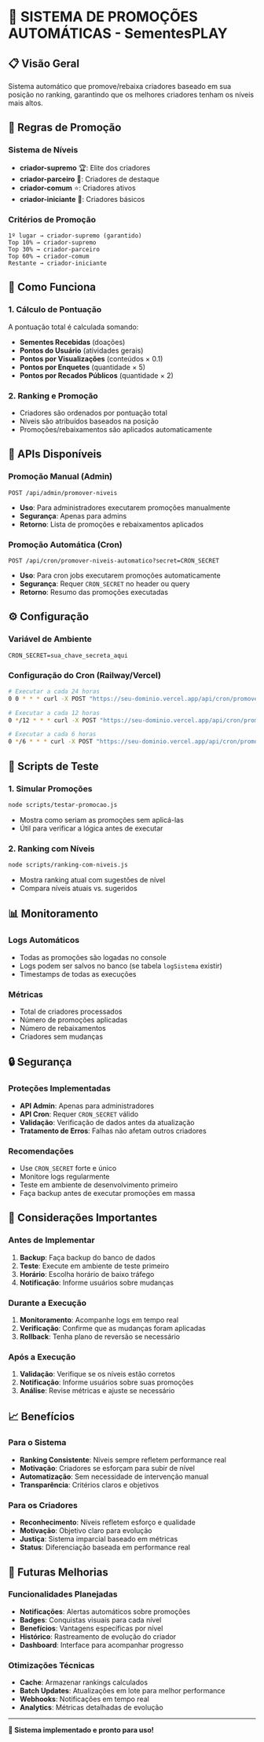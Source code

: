 # 🚀 SISTEMA DE PROMOÇÕES AUTOMÁTICAS - SementesPLAY

## 📋 **Visão Geral**

Sistema automático que promove/rebaixa criadores baseado em sua posição no ranking, garantindo que os melhores criadores tenham os níveis mais altos.

## 🎯 **Regras de Promoção**

### **Sistema de Níveis**
- **criador-supremo** 🏆: Elite dos criadores
- **criador-parceiro** 🤝: Criadores de destaque
- **criador-comum** ⭐: Criadores ativos
- **criador-iniciante** 🌱: Criadores básicos

### **Critérios de Promoção**
```
1º lugar → criador-supremo (garantido)
Top 10% → criador-supremo
Top 30% → criador-parceiro  
Top 60% → criador-comum
Restante → criador-iniciante
```

## 🔧 **Como Funciona**

### **1. Cálculo de Pontuação**
A pontuação total é calculada somando:
- **Sementes Recebidas** (doações)
- **Pontos do Usuário** (atividades gerais)
- **Pontos por Visualizações** (conteúdos × 0.1)
- **Pontos por Enquetes** (quantidade × 5)
- **Pontos por Recados Públicos** (quantidade × 2)

### **2. Ranking e Promoção**
- Criadores são ordenados por pontuação total
- Níveis são atribuídos baseados na posição
- Promoções/rebaixamentos são aplicados automaticamente

## 🚀 **APIs Disponíveis**

### **Promoção Manual (Admin)**
```
POST /api/admin/promover-niveis
```
- **Uso**: Para administradores executarem promoções manualmente
- **Segurança**: Apenas para admins
- **Retorno**: Lista de promoções e rebaixamentos aplicados

### **Promoção Automática (Cron)**
```
POST /api/cron/promover-niveis-automatico?secret=CRON_SECRET
```
- **Uso**: Para cron jobs executarem promoções automaticamente
- **Segurança**: Requer `CRON_SECRET` no header ou query
- **Retorno**: Resumo das promoções executadas

## ⚙️ **Configuração**

### **Variável de Ambiente**
```env
CRON_SECRET=sua_chave_secreta_aqui
```

### **Configuração do Cron (Railway/Vercel)**
```bash
# Executar a cada 24 horas
0 0 * * * curl -X POST "https://seu-dominio.vercel.app/api/cron/promover-niveis-automatico?secret=CRON_SECRET"

# Executar a cada 12 horas
0 */12 * * * curl -X POST "https://seu-dominio.vercel.app/api/cron/promover-niveis-automatico?secret=CRON_SECRET"

# Executar a cada 6 horas
0 */6 * * * curl -X POST "https://seu-dominio.vercel.app/api/cron/promover-niveis-automatico?secret=CRON_SECRET"
```

## 🧪 **Scripts de Teste**

### **1. Simular Promoções**
```bash
node scripts/testar-promocao.js
```
- Mostra como seriam as promoções sem aplicá-las
- Útil para verificar a lógica antes de executar

### **2. Ranking com Níveis**
```bash
node scripts/ranking-com-niveis.js
```
- Mostra ranking atual com sugestões de nível
- Compara níveis atuais vs. sugeridos

## 📊 **Monitoramento**

### **Logs Automáticos**
- Todas as promoções são logadas no console
- Logs podem ser salvos no banco (se tabela `logSistema` existir)
- Timestamps de todas as execuções

### **Métricas**
- Total de criadores processados
- Número de promoções aplicadas
- Número de rebaixamentos
- Criadores sem mudanças

## 🔒 **Segurança**

### **Proteções Implementadas**
- **API Admin**: Apenas para administradores
- **API Cron**: Requer `CRON_SECRET` válido
- **Validação**: Verificação de dados antes da atualização
- **Tratamento de Erros**: Falhas não afetam outros criadores

### **Recomendações**
- Use `CRON_SECRET` forte e único
- Monitore logs regularmente
- Teste em ambiente de desenvolvimento primeiro
- Faça backup antes de executar promoções em massa

## 🚨 **Considerações Importantes**

### **Antes de Implementar**
1. **Backup**: Faça backup do banco de dados
2. **Teste**: Execute em ambiente de teste primeiro
3. **Horário**: Escolha horário de baixo tráfego
4. **Notificação**: Informe usuários sobre mudanças

### **Durante a Execução**
1. **Monitoramento**: Acompanhe logs em tempo real
2. **Verificação**: Confirme que as mudanças foram aplicadas
3. **Rollback**: Tenha plano de reversão se necessário

### **Após a Execução**
1. **Validação**: Verifique se os níveis estão corretos
2. **Notificação**: Informe usuários sobre suas promoções
3. **Análise**: Revise métricas e ajuste se necessário

## 📈 **Benefícios**

### **Para o Sistema**
- **Ranking Consistente**: Níveis sempre refletem performance real
- **Motivação**: Criadores se esforçam para subir de nível
- **Automatização**: Sem necessidade de intervenção manual
- **Transparência**: Critérios claros e objetivos

### **Para os Criadores**
- **Reconhecimento**: Níveis refletem esforço e qualidade
- **Motivação**: Objetivo claro para evolução
- **Justiça**: Sistema imparcial baseado em métricas
- **Status**: Diferenciação baseada em performance real

## 🔮 **Futuras Melhorias**

### **Funcionalidades Planejadas**
- **Notificações**: Alertas automáticos sobre promoções
- **Badges**: Conquistas visuais para cada nível
- **Benefícios**: Vantagens específicas por nível
- **Histórico**: Rastreamento de evolução do criador
- **Dashboard**: Interface para acompanhar progresso

### **Otimizações Técnicas**
- **Cache**: Armazenar rankings calculados
- **Batch Updates**: Atualizações em lote para melhor performance
- **Webhooks**: Notificações em tempo real
- **Analytics**: Métricas detalhadas de evolução

---

**🎯 Sistema implementado e pronto para uso!**
